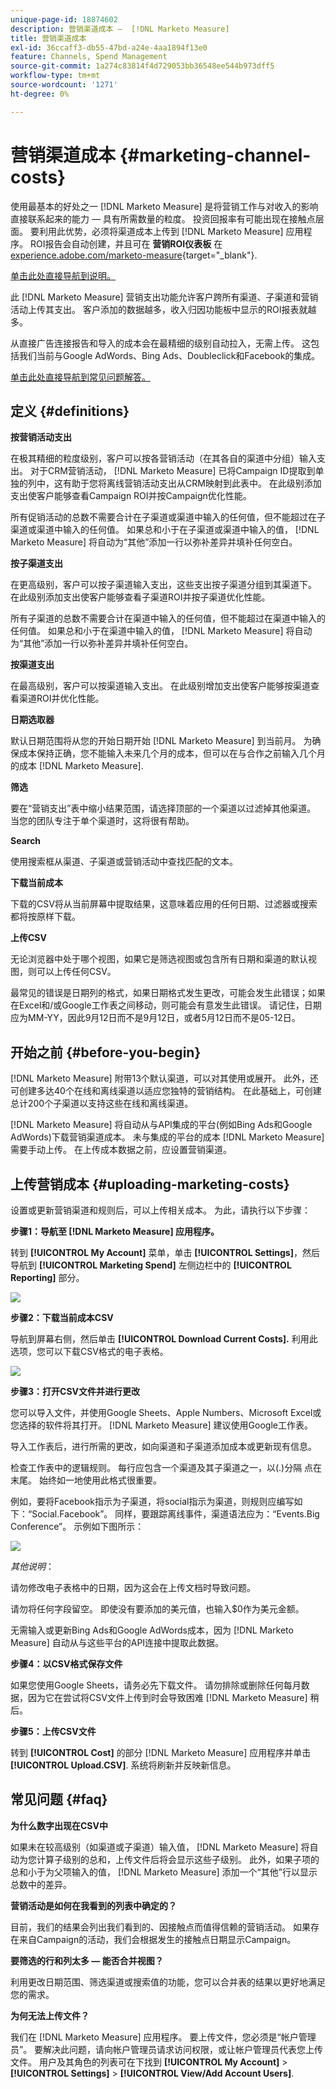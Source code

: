 ```yaml
---
unique-page-id: 18874602
description: 营销渠道成本 —  [!DNL Marketo Measure]
title: 营销渠道成本
exl-id: 36ccaff3-db55-47bd-a24e-4aa1894f13e0
feature: Channels, Spend Management
source-git-commit: 1a274c83814f4d729053bb36548ee544b973dff5
workflow-type: tm+mt
source-wordcount: '1271'
ht-degree: 0%

---
```


# 营销渠道成本 {#marketing-channel-costs}

使用最基本的好处之一 [!DNL Marketo Measure] 是将营销工作与对收入的影响直接联系起来的能力 — 具有所需数量的粒度。 投资回报率有可能出现在接触点层面。 要利用此优势，必须将渠道成本上传到 [!DNL Marketo Measure] 应用程序。 ROI报告会自动创建，并且可在 **营销ROI仪表板** 在 [experience.adobe.com/marketo-measure](https://experience.adobe.com/marketo-measure){target="_blank"}.

[单击此处直接导航到说明。](/help/marketing-spend/spend-management/marketing-channel-costs.md#uploading-marketing-costs)

此 [!DNL Marketo Measure] 营销支出功能允许客户跨所有渠道、子渠道和营销活动上传其支出。 客户添加的数据越多，收入归因功能板中显示的ROI报表就越多。

从直接广告连接报告和导入的成本会在最精细的级别自动拉入，无需上传。 这包括我们当前与Google AdWords、Bing Ads、Doubleclick和Facebook的集成。

[单击此处直接导航到常见问题解答。](/help/marketing-spend/spend-management/marketing-channel-costs.md#faq)

## 定义 {#definitions}

**按营销活动支出**

在极其精细的粒度级别，客户可以按各营销活动（在其各自的渠道中分组）输入支出。 对于CRM营销活动， [!DNL Marketo Measure] 已将Campaign ID提取到单独的列中，这有助于您将离线营销活动支出从CRM映射到此表中。 在此级别添加支出使客户能够查看Campaign ROI并按Campaign优化性能。

所有促销活动的总数不需要合计在子渠道或渠道中输入的任何值，但不能超过在子渠道或渠道中输入的任何值。 如果总和小于在子渠道或渠道中输入的值， [!DNL Marketo Measure] 将自动为“其他”添加一行以弥补差异并填补任何空白。

**按子渠道支出**

在更高级别，客户可以按子渠道输入支出，这些支出按子渠道分组到其渠道下。 在此级别添加支出使客户能够查看子渠道ROI并按子渠道优化性能。

所有子渠道的总数不需要合计在渠道中输入的任何值，但不能超过在渠道中输入的任何值。 如果总和小于在渠道中输入的值， [!DNL Marketo Measure] 将自动为“其他”添加一行以弥补差异并填补任何空白。

**按渠道支出**

在最高级别，客户可以按渠道输入支出。 在此级别增加支出使客户能够按渠道查看渠道ROI并优化性能。

**日期选取器**

默认日期范围将从您的开始日期开始 [!DNL Marketo Measure] 到当前月。 为确保成本保持正确，您不能输入未来几个月的成本，但可以在与合作之前输入几个月的成本 [!DNL Marketo Measure].

**筛选**

要在“营销支出”表中缩小结果范围，请选择顶部的一个渠道以过滤掉其他渠道。 当您的团队专注于单个渠道时，这将很有帮助。

**Search**

使用搜索框从渠道、子渠道或营销活动中查找匹配的文本。

**下载当前成本**

下载的CSV将从当前屏幕中提取结果，这意味着应用的任何日期、过滤器或搜索都将按原样下载。

**上传CSV**

无论浏览器中处于哪个视图，如果它是筛选视图或包含所有日期和渠道的默认视图，则可以上传任何CSV。

最常见的错误是日期列的格式，如果日期格式发生更改，可能会发生此错误；如果在Excel和/或Google工作表之间移动，则可能会有意发生此错误。 请记住，日期应为MM-YY，因此9月12日而不是9月12日，或者5月12日而不是05-12日。

## 开始之前 {#before-you-begin}

[!DNL Marketo Measure] 附带13个默认渠道，可以对其使用或展开。 此外，还可创建多达40个在线和离线渠道以适应您独特的营销结构。 在此基础上，可创建总计200个子渠道以支持这些在线和离线渠道。

[!DNL Marketo Measure] 将自动从与API集成的平台(例如Bing Ads和Google AdWords)下载营销渠道成本。 未与集成的平台的成本 [!DNL Marketo Measure] 需要手动上传。 在上传成本数据之前，应设置营销渠道。

## 上传营销成本 {#uploading-marketing-costs}

设置或更新营销渠道和规则后，可以上传相关成本。 为此，请执行以下步骤：

**步骤1：导航至 [!DNL Marketo Measure] 应用程序。**

转到 **[!UICONTROL My Account]** 菜单，单击 **[!UICONTROL Settings]**，然后导航到 **[!UICONTROL Marketing Spend]** 左侧边栏中的 **[!UICONTROL Reporting]** 部分。

![](assets/1.png)

**步骤2：下载当前成本CSV**

导航到屏幕右侧，然后单击 **[!UICONTROL Download Current Costs].** 利用此选项，您可以下载CSV格式的电子表格。

![](assets/2.png)

**步骤3：打开CSV文件并进行更改**

您可以导入文件，并使用Google Sheets、Apple Numbers、Microsoft Excel或您选择的软件将其打开。 [!DNL Marketo Measure] 建议使用Google工作表。

导入工作表后，进行所需的更改，如向渠道和子渠道添加成本或更新现有信息。

检查工作表中的逻辑规则。 每行应包含一个渠道及其子渠道之一，以(.)分隔 点在末尾。 始终如一地使用此格式很重要。

例如，要将Facebook指示为子渠道，将social指示为渠道，则规则应编写如下：“Social.Facebook”。 同样，要跟踪离线事件，渠道语法应为：“Events.Big Conference”。 示例如下图所示：

![](assets/3.png)

_其他说明_：

请勿修改电子表格中的日期，因为这会在上传文档时导致问题。

请勿将任何字段留空。 即使没有要添加的美元值，也输入$0作为美元金额。

无需输入或更新Bing Ads和Google AdWords成本，因为 [!DNL Marketo Measure] 自动从与这些平台的API连接中提取此数据。

**步骤4：以CSV格式保存文件**

如果您使用Google Sheets，请务必先下载文件。 请勿排除或删除任何每月数据，因为它在尝试将CSV文件上传到时会导致困难 [!DNL Marketo Measure] 稍后。

**步骤5：上传CSV文件**

转到 **[!UICONTROL Cost]** 的部分 [!DNL Marketo Measure] 应用程序并单击 **[!UICONTROL Upload.CSV]**. 系统将刷新并反映新信息。

## 常见问题 {#faq}

**为什么数字出现在CSV中**

如果未在较高级别（如渠道或子渠道）输入值， [!DNL Marketo Measure] 将自动为您计算子级别的总和，上传文件后将会显示这些子级别。 此外，如果子项的总和小于为父项输入的值， [!DNL Marketo Measure] 添加一个“其他”行以显示总数中的差异。

**营销活动是如何在我看到的列表中确定的？**

目前，我们的结果会列出我们看到的、因接触点而值得信赖的营销活动。 如果存在来自Campaign的活动，我们会根据发生的接触点日期显示Campaign。

**要筛选的行和列太多 — 能否合并视图？**

利用更改日期范围、筛选渠道或搜索值的功能，您可以合并表的结果以更好地满足您的需求。

**为何无法上传文件？**

我们在 [!DNL Marketo Measure] 应用程序。 要上传文件，您必须是“帐户管理员”。 要解决此问题，请向帐户管理员请求访问权限，或让帐户管理员代表您上传文件。 用户及其角色的列表可在下找到 **[!UICONTROL My Account]** > **[!UICONTROL Settings]** > **[!UICONTROL View/Add Account Users]**.
